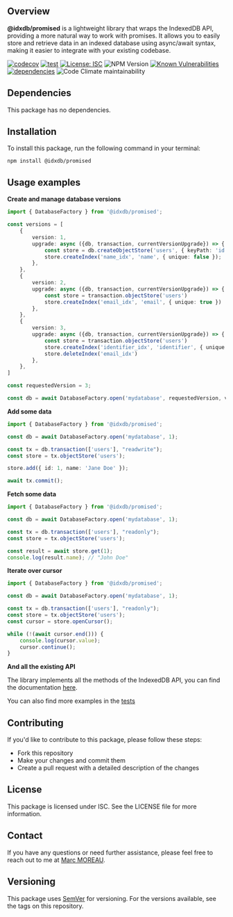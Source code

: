 **Overview**
----------

**@idxdb/promised** is a lightweight library that wraps the IndexedDB API, providing a more natural way to work with promises. It allows you to easily store and retrieve data in an indexed database using async/await syntax, making it easier to integrate with your existing codebase.

[![codecov](https://codecov.io/gh/MockingMagician/promised-db/branch/main/graph/badge.svg)](https://codecov.io/gh/MockingMagician/promised-db)
[![test](https://github.com/MockingMagician/promised-db/actions/workflows/test-and-deploy.yaml/badge.svg)](https://github.com/MockingMagician/promised-db/actions/workflows/test-and-deploy.yaml)
[![License: ISC](https://img.shields.io/badge/License-ISC-blue.svg)](https://opensource.org/licenses/ISC)
![NPM Version](https://img.shields.io/npm/v/%40idxdb%2Fpromised)
[![Known Vulnerabilities](https://snyk.io/test/github/MockingMagician/promised-db/badge.svg)](https://snyk.io/test/github/MockingMagician/promised-db)
[![dependencies](https://img.shields.io/badge/dependencies-free-white.svg)](https://shields.io/)
![Code Climate maintainability](https://img.shields.io/codeclimate/maintainability/MockingMagician/promised-db)

**Dependencies**
-------------

This package has no dependencies.

**Installation**
--------------

To install this package, run the following command in your terminal:

```
npm install @idxdb/promised
```

**Usage examples**
---------

**Create and manage database versions**
```typescript
import { DatabaseFactory } from '@idxdb/promised';

const versions = [
    {
        version: 1,
        upgrade: async ({db, transaction, currentVersionUpgrade}) => {
            const store = db.createObjectStore('users', { keyPath: 'id' })
            store.createIndex('name_idx', 'name', { unique: false });
        },
    },
    {
        version: 2,
        upgrade: async ({db, transaction, currentVersionUpgrade}) => {
            const store = transaction.objectStore('users')
            store.createIndex('email_idx', 'email', { unique: true })
        },
    },
    {
        version: 3,
        upgrade: async ({db, transaction, currentVersionUpgrade}) => {
            const store = transaction.objectStore('users')
            store.createIndex('identifier_idx', 'identifier', { unique: true })
            store.deleteIndex('email_idx')
        },
    },
]

const requestedVersion = 3;

const db = await DatabaseFactory.open('mydatabase', requestedVersion, versions);
```

**Add some data**
```typescript
import { DatabaseFactory } from '@idxdb/promised';

const db = await DatabaseFactory.open('mydatabase', 1);

const tx = db.transaction(['users'], "readwrite");
const store = tx.objectStore('users');

store.add({ id: 1, name: 'Jane Doe' });

await tx.commit();
```

**Fetch some data**
```typescript
import { DatabaseFactory } from '@idxdb/promised';

const db = await DatabaseFactory.open('mydatabase', 1);

const tx = db.transaction(['users'], "readonly");
const store = tx.objectStore('users');

const result = await store.get(1);
console.log(result.name); // "John Doe"
```

**Iterate over cursor**
```typescript
import { DatabaseFactory } from '@idxdb/promised';

const db = await DatabaseFactory.open('mydatabase', 1);

const tx = db.transaction(['users'], "readonly");
const store = tx.objectStore('users');
const cursor = store.openCursor();

while (!(await cursor.end())) {
    console.log(cursor.value);
    cursor.continue();
}
```

**And all the existing API**

The library implements all the methods of the IndexedDB API, you can find the documentation [here](https://developer.mozilla.org/en-US/docs/Web/API/IndexedDB_API).

You can also find more examples in the [tests](https://github.com/MockingMagician/promised-db/tree/main/test/component)

**Contributing**
------------

If you'd like to contribute to this package, please follow these steps:

* Fork this repository
* Make your changes and commit them
* Create a pull request with a detailed description of the changes

**License**
---------

This package is licensed under ISC. See the LICENSE file for more information.

**Contact**
----------

If you have any questions or need further assistance, please feel free to reach out to me at [Marc MOREAU](mailto:moreau.marc.web@gmail.com).

**Versioning**
------------

This package uses [SemVer](https://semver.org/) for versioning. For the versions available, see the tags on this repository.
